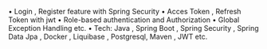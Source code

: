 • Login , Register feature with Spring Security
• Acces Token , Refresh Token with jwt
• Role-based authentication and Authorization
• Global Exception Handling etc.
• Tech: Java , Spring Boot , Spring Security , Spring Data Jpa , Docker , Liquibase , Postgresql, Maven , JWT etc.
